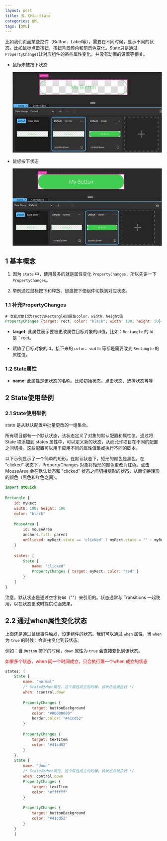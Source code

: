 ```yaml
---
layout: post
title: 五、QML——State
categories: QML
tags: [QML]
---
```


比如我们页面某些控件（Button、Label等），需要在不同时候，显示不同的状态。比如鼠标点击按钮，按钮背景颜色和前景色变化。State只是通过`PropertyChanges`让对应组件的某些属性变化，并没有动画的设置等相关。

- 鼠标未被按下状态

    ![alt text](/assets/Qt6/qml_05_State/image/image.png)

- 鼠标按下状态

    ![alt text](/assets/Qt6/qml_05_State/image/image-1.png)

## 1 基本概念

1. 因为 `state` 中，使用最多的就是属性变化 `PropertyChanges`，所以先讲一下 `PropertyChanges`。

2. 举例通过鼠标按下和释放、键盘按下使组件切换到对应状态。

### 1.1 补充PropertyChanges

```qml
# 改变对象id为rect的Rectangle的属性color，width，height值 
PropertyChanges {target: rect; color: "black"; width: 100; height: 50}
```

- **target**: 此属性表示要被更改属性目标对象的id值。比如：`Rectangle` 的 id 是：rect。
  
- 赋值了目标对象的id，接下来的 `color`、`width` 等都是需要改变 `Rectangle` 的属性值。


### 1.2 State属性

- **name**: 此属性是该状态的名称。比如初始状态、点击状态、选择状态等等

## 2 State使用举例

### 2.1 State使用举例

state 是从默认配置中批量更改的一组集合。

所有项目都有一个默认状态，该状态定义了对象的默认配置和属性值。通过将 State 项添加到 states 属性中，可以定义新的状态，从而允许项目在不同的配置之间切换。这些配置可以用于应用不同的属性值集或执行不同的脚本。

以下示例显示了一个简单的矩形。在默认状态下，矩形的颜色是黑色。在 "clicked" 状态下，PropertyChanges 对象将矩形的颜色更改为红色。点击 MouseArea 会在默认状态和 "clicked" 状态之间切换矩形的状态，从而切换矩形的颜色（黑色和红色之间）。

```qml
import QtQuick

Rectangle {
    id: myRect
    width: 100; height: 100
    color: "black"

    MouseArea {
        id: mouseArea
        anchors.fill: parent
        onClicked: myRect.state == 'clicked' ? myRect.state = "" : myRect.state = 'clicked';
    }

    states: [
        State {
            name: "clicked"
            PropertyChanges { target: myRect; color: "red" }
        }
    ]
}
```

注意，默认状态是通过空字符串（""）来引用的。状态通常与 Transitions 一起使用，以在状态更改时提供动画效果。

## 2.2 通过when属性变化状态

上面还是通过鼠标事件触发，设定组件的状态。我们可以通过 `when` 属性，当 `when` 为 `true` 的时候，会直接变化到该状态。

例如：当 `Button` 按下的时候，`down` 属性为 `true` 会直接变化到该状态。

<font color="red">如果多个状态，when 同一个时间成立，只会执行第一个when 成立的状态 </font>

```qml
states: [
    State {
        name: "normal"
        /* State的when属性，这个属性成立的时候，该状态会被执行 */
        when: !control.down

        PropertyChanges {
            target: buttonBackground
            color: "#00000000"
            border.color: "#41cd52"
        }

        PropertyChanges {
            target: textItem
            color: "#41cd52"
        }
    },
    State {
        name: "down"
        /* State的when属性，这个属性成立的时候，该状态会被执行 */
        when: control.down
        PropertyChanges {
            target: textItem
            color: "#ffffff"
        }

        PropertyChanges {
            target: buttonBackground
            color: "#41cd52"
        }
    }
    ]
```
